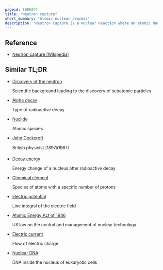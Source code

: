 ```yaml
---
pageid: 1886874
title: "Neutron capture"
short_summary: "Atomic nuclear process"
description: "Neutron Capture is a nuclear Reaction where an atomic Nucleus and one or more Neutrons Collide and Merge to form a heavier Nucleus. Since Neutrons have no electric Charge they can enter a Nucleus more easily than positively charged Protons who are repelled electrostatically."
---
```


## Reference

- [Neutron capture (Wikipedia)](https://en.wikipedia.org/?curid=1886874)

## Similar TL;DR

- [Discovery of the neutron](/tldr/en/discovery-of-the-neutron)

  Scientific background leading to the discovery of subatomic particles

- [Alpha decay](/tldr/en/alpha-decay)

  Type of radioactive decay

- [Nuclide](/tldr/en/nuclide)

  Atomic species

- [John Cockcroft](/tldr/en/john-cockcroft)

  British physicist (1897â1967)

- [Decay energy](/tldr/en/decay-energy)

  Energy change of a nucleus after radioactive decay

- [Chemical element](/tldr/en/chemical-element)

  Species of atoms with a specific number of protons

- [Electric potential](/tldr/en/electric-potential)

  Line integral of the electric field

- [Atomic Energy Act of 1946](/tldr/en/atomic-energy-act-of-1946)

  US law on the control and management of nuclear technology

- [Electric current](/tldr/en/electric-current)

  Flow of electric charge

- [Nuclear DNA](/tldr/en/nuclear-dna)

  DNA inside the nucleus of eukaryotic cells
